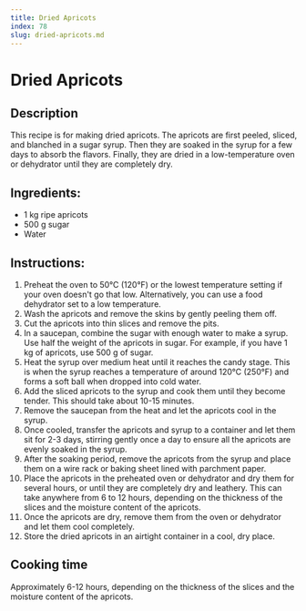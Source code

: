 ```yaml
---
title: Dried Apricots
index: 78
slug: dried-apricots.md
---
```


# Dried Apricots

## Description
This recipe is for making dried apricots. The apricots are first peeled, sliced, and blanched in a sugar syrup. Then they are soaked in the syrup for a few days to absorb the flavors. Finally, they are dried in a low-temperature oven or dehydrator until they are completely dry.

## Ingredients:
- 1 kg ripe apricots
- 500 g sugar
- Water

## Instructions:
1. Preheat the oven to 50°C (120°F) or the lowest temperature setting if your oven doesn't go that low. Alternatively, you can use a food dehydrator set to a low temperature.
2. Wash the apricots and remove the skins by gently peeling them off.
3. Cut the apricots into thin slices and remove the pits.
4. In a saucepan, combine the sugar with enough water to make a syrup. Use half the weight of the apricots in sugar. For example, if you have 1 kg of apricots, use 500 g of sugar.
5. Heat the syrup over medium heat until it reaches the candy stage. This is when the syrup reaches a temperature of around 120°C (250°F) and forms a soft ball when dropped into cold water.
6. Add the sliced apricots to the syrup and cook them until they become tender. This should take about 10-15 minutes.
7. Remove the saucepan from the heat and let the apricots cool in the syrup.
8. Once cooled, transfer the apricots and syrup to a container and let them sit for 2-3 days, stirring gently once a day to ensure all the apricots are evenly soaked in the syrup.
9. After the soaking period, remove the apricots from the syrup and place them on a wire rack or baking sheet lined with parchment paper.
10. Place the apricots in the preheated oven or dehydrator and dry them for several hours, or until they are completely dry and leathery. This can take anywhere from 6 to 12 hours, depending on the thickness of the slices and the moisture content of the apricots.
11. Once the apricots are dry, remove them from the oven or dehydrator and let them cool completely.
12. Store the dried apricots in an airtight container in a cool, dry place.

## Cooking time
Approximately 6-12 hours, depending on the thickness of the slices and the moisture content of the apricots.